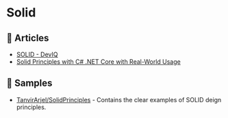 # Solid

## 📕 Articles
- [SOLID - DevIQ](https://deviq.com/principles/solid)
- [Solid Principles with C# .NET Core with Real-World Usage](https://procodeguide.com/design/solid-principles-with-csharp-net-core/)

## 🚀 Samples
- [TanvirArjel/SolidPrinciples](https://github.com/TanvirArjel/SolidPrinciples) - Contains the clear examples of SOLID deign principles.